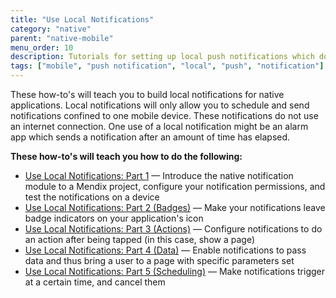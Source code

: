 ```yaml
---
title: "Use Local Notifications"
category: "native"
parent: "native-mobile"
menu_order: 10
description: Tutorials for setting up local push notifications which do not use an internet connection.
tags: ["mobile", "push notification", "local", "push", "notification"]
---
```


These how-to's will teach you to build local notifications for native applications. Local notifications will only allow you to schedule and send notifications confined to one mobile device. These notifications do not use an internet connection. One use of a local notification might be an alarm app which sends a notification after an amount of time has elapsed.

**These how-to's will teach you how to do the following:**

* [Use Local Notifications: Part 1](native-local-notifications) — Introduce the native notification module to a Mendix project, configure your notification permissions, and test the notifications on a device
* [Use Local Notifications: Part 2 (Badges)](local-notif-badges) — Make your notifications leave badge indicators on your application's icon
* [Use Local Notifications: Part 3 (Actions)](local-notif-action) — Configure notifications to do an action after being tapped (in this case, show a page)
* [Use Local Notifications: Part 4 (Data)](local-notif-data) — Enable notifications to pass data and thus bring a user to a page with specific parameters set
* [Use Local Notifications: Part 5 (Scheduling)](local-notif-schedule-cancel) — Make notifications trigger at a certain time, and cancel them
